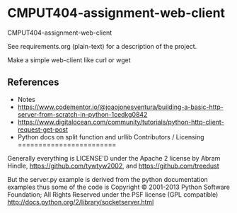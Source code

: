 CMPUT404-assignment-web-client
==============================

CMPUT404-assignment-web-client

See requirements.org (plain-text) for a description of the project.

Make a simple web-client like curl or wget


## References
* Notes
* https://www.codementor.io/@joaojonesventura/building-a-basic-http-server-from-scratch-in-python-1cedkg0842
* https://www.digitalocean.com/community/tutorials/python-http-client-request-get-post
* Python docs on split function and urllib
Contributors / Licensing
========================

Generally everything is LICENSE'D under the Apache 2 license by Abram Hindle, 
https://github.com/tywtyw2002, and https://github.com/treedust

But the server.py example is derived from the python documentation
examples thus some of the code is Copyright © 2001-2013 Python
Software Foundation; All Rights Reserved under the PSF license (GPL
compatible) http://docs.python.org/2/library/socketserver.html

